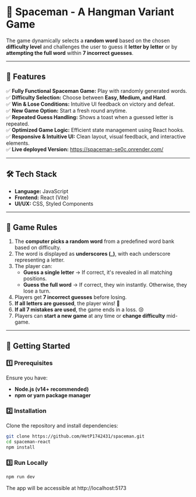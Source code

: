 # 🚀 Spaceman - A Hangman Variant Game

The game dynamically selects a **random word** based on the chosen **difficulty level** and challenges the user to guess it **letter by letter** or by **attempting the full word** within **7 incorrect guesses**.

---

## **🌟 Features**

✅ **Fully Functional Spaceman Game:** Play with randomly generated words.  
✅ **Difficulty Selection:** Choose between **Easy, Medium, and Hard**.  
✅ **Win & Lose Conditions:** Intuitive UI feedback on victory and defeat.  
✅ **New Game Option:** Start a fresh round anytime.  
✅ **Repeated Guess Handling:** Shows a toast when a guessed letter is repeated.  
✅ **Optimized Game Logic:** Efficient state management using React hooks.  
✅ **Responsive & Intuitive UI:** Clean layout, visual feedback, and interactive elements.  
✅ **Live deployed Version:** https://spaceman-se0c.onrender.com/

---

## **🛠️ Tech Stack**

- **Language:** JavaScript
- **Frontend:** React (Vite)
- **UI/UX:** CSS, Styled Components

---

## **📜 Game Rules**

1. The **computer picks a random word** from a predefined word bank based on difficulty.
2. The word is displayed as **underscores (\_)**, with each underscore representing a letter.
3. The player can:
   - **Guess a single letter** → If correct, it's revealed in all matching positions.
   - **Guess the full word** → If correct, they win instantly. Otherwise, they lose a turn.
4. Players get **7 incorrect guesses** before losing.
5. **If all letters are guessed**, the player wins! 🎉
6. **If all 7 mistakes are used**, the game ends in a loss. 😢
7. Players can **start a new game** at any time or **change difficulty** mid-game.

---

## **🚀 Getting Started**

### **1️⃣ Prerequisites**

Ensure you have:

- **Node.js (v14+ recommended)**
- **npm or yarn package manager**

### **2️⃣ Installation**

Clone the repository and install dependencies:

```bash
git clone https://github.com/HetP1742431/spaceman.git
cd spaceman-react
npm install
```

### **3️⃣ Run Locally**

```bash
npm run dev
```

The app will be accessible at http://localhost:5173
